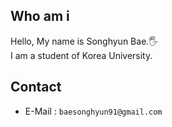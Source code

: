 ## Who am i
Hello, My name is Songhyun Bae.🖐️ <br>
I am a student of Korea University.

## Contact
- E-Mail : `baesonghyun91@gmail.com`
